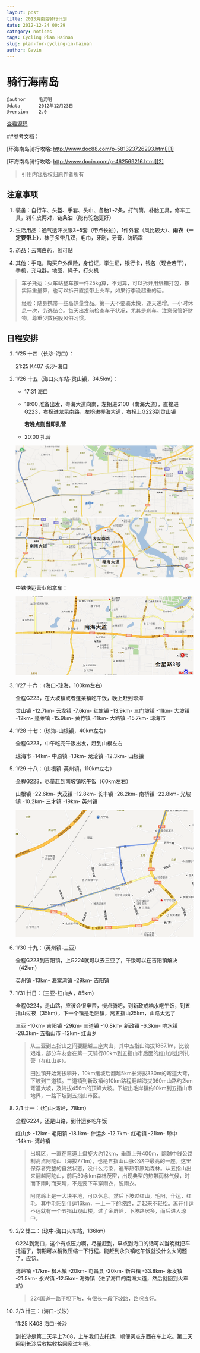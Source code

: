 ```yaml
---
layout: post
title: 2013海南岛骑行计划
date: 2012-12-24 00:29
category: notices
tags: Cycling Plan Hainan
slug: plan-for-cycling-in-hainan
author: Gavin
---
```


# 骑行海南岛

	@author		毛光明
	@data		2012年12月23日
	@version	2.0

[查看源码][src]

[src]: https://raw.github.com/maogm12/maogm12.github.com/source/content/notices/plan-for-cycling-in-hainan.markdown

##参考文档：

[环海南岛骑行攻略: http://www.doc88.com/p-581323726293.html][1]

[环海南岛骑行攻略: http://www.docin.com/p-462569216.html][2]

[1]: http://www.doc88.com/p-581323726293.html "环海南岛骑行攻略"
[2]: http://www.docin.com/p-462569216.html "环海南岛骑行攻略"

> 引用内容版权归原作者所有

## 注意事项
1. 装备：自行车、头盔、手套、头巾、备胎1~2条，打气筒，补胎工具，修车工具，刹车皮两对，链条油（能有驼包更好）

2. 生活用品：通气透汗衣服3~5套（带点长袖），1件外套（风比较大）、**雨衣（一定要带上）**，袜子多带几双，毛巾，牙刷，牙膏，防晒霜

3. 药品：云南白药，创可贴

4. 其他：手电，购买户外保险，身份证，学生证，银行卡，钱包（现金若干），手机，充电器，地图，绳子，打火机

> 车子托运：火车站整车按一件25kg算，不划算，可以拆开用纸箱打包，按实际重量算，也可以拆开直接带上火车，如果行李没超重的话。
> 
> 经验：随身携带一些高热量食品。第一天不要骑太快，逐天递增。一小时休息一次，劳逸结合。每天出发前检查车子状况，尤其是刹车。注意保管好财物，尊重少数民股风俗习惯。

<!--more-->

## 日程安排
1. 1/25 十四（长沙-海口）：

	21:25 K407 长沙-海口

2. 1/26 十五（海口火车站-灵山镇，34.5km）：

	* 17:31 海口
	* 18:00 准备出发，粤海大道向南，左拐进S100（南海大道），直接进G223，右拐进龙昆南路，左拐进椰海大道，右拐上G223到灵山镇

		**若晚点则当即扎营**

	* 20:00 扎营

	![粤海大道-南海大道](../images/yuehai-nanhai.png)
	![南海大道-灵山镇](../images/nanhai-lingshan.png)

    中铁快运营业部拿车：

	![中铁快运股份有限公司海南分公司海口营业部](../images/zhongtie.png)

3. 1/27 十六：（海口-琼海，100km左右）

	全程G223，在大坡镇或者蓬莱镇吃午饭，晚上赶到琼海
	
	灵山镇 -12.7km- 云龙镇 -7.6km- 红旗镇 -13.9km- 三门坡镇 -11km- 大坡镇 -12km- 蓬莱镇 -15.9km- 黄竹镇 -11km- 大路镇 -15.7km- 琼海市

4. 1/28 十七：（琼海-山根镇，40km左右）
	
	全程G223，中午吃完午饭出发，赶到山根左右
	
	琼海市 -14km- 中原镇 -13km- 龙滚镇 -12.3km- 山根镇

5. 1/29 十八：（山根镇-英州镇，110km左右）
	
	全程G223，尽量赶到南坡镇吃午饭（60km左右）

	山根镇 -22.6km- 大茂镇 -12.8km- 长丰镇 -26.2km- 南桥镇 -22.8km- 光坡镇 -10.2km- 三才镇 -19km- 英州镇
	
	![万宁](../images/wanning.png)

6. 1/30 十九：（英州镇-三亚）

	全程G223到吉阳镇，上G224就可以去三亚了，午饭可以在吉阳镇解决（42km）
	
	英州镇 -13km- 海棠湾镇 -29km- 吉阳镇

7. 1/31 廿日：（三亚-红山乡，85km）

	全程G224，走山路，应该会很辛苦，慢点骑吧，到新政或响水吃午饭，到五指山过夜（35km），下一个镇是毛阳镇，离五指山25km，山路太远了

	三亚 -10km- 吉阳镇 -29km- 三道镇 -10.8km- 新政镇 -6.3km- 响水镇 -28.3km- 五指山市 -12km- 红山乡

	> 从三亚到五指山之间要翻越三座大山，其中五指山海拔1867.1m，比较艰难，部分车友会在第一天骑行80km到五指山市后面的红山派出所扎营（在红山乡）。
	> 
	> 田独镇开始海拔攀升，10km缓坡后翻越5km长海拔330m的弯道大弯，下坡到三道镇。三道镇到新政镇约10km路程翻越海拔360m山路约2km弯道大坡，及海拔456m的顶峰大坡。下坡出毛岸镇约10km到五指山市地界，一路下坡到五指山市区。

8. 2/1 廿一：（红山-湾岭，78km）
	
	全程G224，还是山路，到什运乡吃午饭

	红山乡 -12km- 毛阳镇 -18.1km- 什运乡 -12.7km- 红毛镇 -21km- 琼中 -14km- 湾岭镇

	> 出城区，一直在弯道上盘旋大约12km，垂直上升400m，翻越中线公路制高点阿陀山（海拔771m），也是五指山山脉公路中最高的一座。这里保存者完整的自然状态，没什么污染，遍布热带原始森林。从五指山出来翻越阿陀山，前后30余km森林茂密，出现典型的热带雨林气候，时而下雨时而天晴，不是要下车穿雨衣，脱雨衣。
	> 
	> 阿陀岭上是一大块平地，可以休息。然后下坡过红山，毛阳，什运，红毛，其中毛阳到什运16km，一上一下的坡路，走起来不轻松。离开什运不远就有一个五指山观山楼。过了金屏岭，下坡路居多，而后进入琼中。

9. 2/2 廿二：（琼中-海口火车站，136km）

	G224到海口，这个有点压力啊，尽量赶到，早点到海口的话可以当晚就把车托运了，前期可以稍微压缩一下行程。能赶到永兴镇吃午饭就没什么大问题了，应该。

	湾岭镇 -17km- 枫木镇 -20km- 屯昌县 -20km- 新兴镇 -33.8km- 永发镇 -21.5km- 永兴镇 -12.5km- 海秀镇（进了海口的南海大道，然后就回到火车站）
	
	> 224国道一路平坦下坡，有很长一段下坡路，路况良好。

10. 2/3 廿三：（海口-长沙）

	11:25 K408 海口-长沙

    到长沙是第二天早上7:08，上午我们去托运，顺便买点东西在车上吃。第二天回到长沙后收拾收拾回家过年吧。
